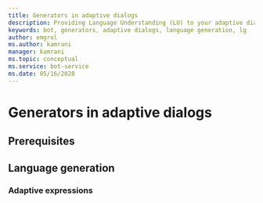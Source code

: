 ```yaml
---
title: Generators in adaptive dialogs
description: Providing Language Understanding (LU) to your adaptive dialogs using Recognizers
keywords: bot, generators, adaptive dialogs, language generation, lg
author: emgrol
ms.author: kamrani
manager: kamrani
ms.topic: conceptual
ms.service: bot-service
ms.date: 05/16/2020
---
```


# Generators in adaptive dialogs

## Prerequisites
## Language generation
### Adaptive expressions

